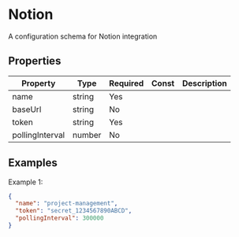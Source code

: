 # Notion

A configuration schema for Notion integration

## Properties

| Property | Type | Required | Const | Description |
|----------|------|----------|-------|-------------|
| name | string | Yes |  |  |
| baseUrl | string | No |  |  |
| token | string | Yes |  |  |
| pollingInterval | number | No |  |  |

## Examples

Example 1:

```json
{
  "name": "project-management",
  "token": "secret_1234567890ABCD",
  "pollingInterval": 300000
}
```

